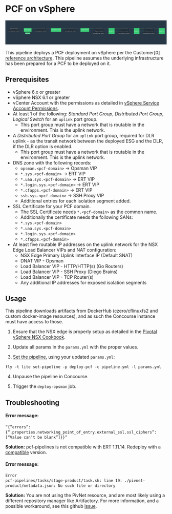 # PCF on vSphere

![Concourse Pipeline](embed.png)

This pipeline deploys a PCF deployment on vSphere per the Customer[0]
[reference architecture](http://docs.pivotal.io/pivotalcf/refarch/vsphere/vsphere_ref_arch.html).
This pipeline assumes the underlying infrastructure has been prepared for a PCF
to be deployed on it.

## Prerequisites

* vSphere 6.x or greater
* vSphere NSX 6.1 or greater
* vCenter Account with the permissions as detailed in
  [vSphere Service Account Permissions](https://docs.pivotal.io/pivotalcf/customizing/vsphere-service-account.html).
* At least 1 of the following: *Standard Port Group*, *Distributed Port Group*,
  *Logical Switch* for an `uplink` port group.
  * This port group must have a network that is routable in the environment.
    This is the uplink network.
* A *Distributed Port Group* for an `uplink` port group, required for DLR
  uplink - as the transit network between the deployed ESG and the DLR, if the
  DLR option is enabled.
  * This port group must have a network that is routable in the environment.
    This is the uplink network.
* DNS zone with the following records:
  * `opsman.<pcf-domain>` -> Opsman VIP
  * `*.sys.<pcf-domain>` -> ERT VIP
  * `*.uaa.sys.<pcf-domain>` -> ERT VIP
  * `*.login.sys.<pcf-domain>` -> ERT VIP
  * `*.cfapps.<pcf-domain>` -> ERT VIP
  * `ssh.sys.<pcf-domain>` -> SSH Proxy VIP
  * Additional entries for each isolation segment added.
* SSL Certificate for your PCF domain.
  * The SSL Certificate needs `*.<pcf-domain>` as the common name.
  * Additionally the certificate needs the following SANs:
  * `*.sys.<pcf-domain>`
  * `*.uaa.sys.<pcf-domain>`
  * `*.login.sys.<pcf-domain>`
  * `*.cfapps.<pcf-domain>`
* At least five routable IP addresses on the uplink network for the NSX Edge Load
  Balancer VIPs and NAT configuration:
  * NSX Edge Primary Uplink Interface IP (Default SNAT)
  * DNAT VIP - Opsman
  * Load Balancer VIP - HTTP/HTTP(s) (Go Routers)
  * Load Balancer VIP - SSH Proxy (Diego Brains)
  * Load Balancer VIP - TCP Router(s)
  * Any additional IP addresses for exposed isolation segments

## Usage

This pipeline downloads artifacts from DockerHub (czero/cflinuxfs2 and custom
docker-image resources), and as such the Concourse instance must have access
to those.

1. Ensure that the NSX edge is properly setup as detailed in the
[Pivotal vSphere NSX Cookbook](http://docs.pivotal.io/pivotalcf/refarch/vsphere/vsphere_nsx_cookbook.html).

2. Update all params in the `params.yml` with the proper values.

3. [Set the pipeline](http://concourse.ci/single-page.html#fly-set-pipeline), using your updated `params.yml`:
  ```
  fly -t lite set-pipeline -p deploy-pcf -c pipeline.yml -l params.yml
  ```

4. Unpause the pipeline in Concourse.

5. Trigger the `deploy-opsman` job.

## Troubleshooting

#### Error message: ####
   ```
   “{”errors”:{“.properties.networking_point_of_entry.external_ssl.ssl_ciphers”:[“Value can’t be blank”]}}”
   ```

   **Solution:** pcf-pipelines is not compatible with ERT 1.11.14. Redeploy with
   a [compatible](https://github.com/pivotal-cf/pcf-pipelines#install-pcf-pipelines)
   version.



#### Error message: ####

    Error
    pcf-pipelines/tasks/stage-product/task.sh: line 19: ./pivnet-product/metadata.json: No such file or directory



  **Solution:** You are not using the PivNet resource, and are most likely using
  a different repository manager like Artifactory. For more information, and a
  possible workaround, see this github [issue](https://github.com/pivotal-cf/pcf-pipelines/issues/192).
